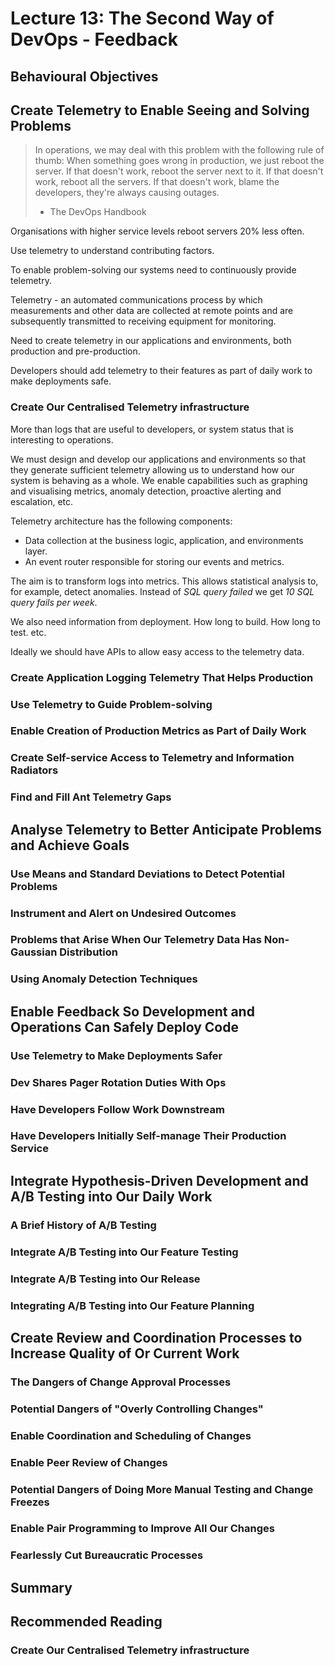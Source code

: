 # Lecture 13: The Second Way of DevOps - Feedback

## Behavioural Objectives

## Create Telemetry to Enable Seeing and Solving Problems

> In operations, we may deal with this problem with the following rule of thumb: When something goes wrong in production, we just reboot the server.  If that doesn't work, reboot the server next to it.  If that doesn't work, reboot all the servers.  If that doesn't work, blame the developers, they're always causing outages.
>
> - The DevOps Handbook

Organisations with higher service levels reboot servers 20% less often.

Use telemetry to understand contributing factors.

To enable problem-solving our systems need to continuously provide telemetry.

Telemetry - an automated communications process by which measurements and other data are collected at remote points and are subsequently transmitted to receiving equipment for monitoring.

Need to create telemetry in our applications and environments, both production and pre-production.

Developers should add telemetry to their features as part of daily work to make deployments safe.

### Create Our Centralised Telemetry infrastructure

More than logs that are useful to developers, or system status that is interesting to operations.

We must design and develop our applications and environments so that they generate sufficient telemetry  allowing us to understand how our system is behaving as a whole.  We enable capabilities such as graphing and visualising metrics, anomaly detection, proactive alerting and escalation, etc.

Telemetry architecture has the following components:

- Data collection at the business logic, application, and environments layer.
- An event router responsible for storing our events and metrics.

The aim is to transform logs into metrics.  This allows statistical analysis to, for example, detect anomalies.  Instead of *SQL query failed* we get *10 SQL query fails per week*.

We also need information from deployment.  How long to build.  How long to test.  etc.

Ideally we should have APIs to allow easy access to the telemetry data.

### Create Application Logging Telemetry That Helps Production



### Use Telemetry to Guide Problem-solving

### Enable Creation of Production Metrics as Part of Daily Work

### Create Self-service Access to Telemetry and Information Radiators

### Find and Fill Ant Telemetry Gaps

## Analyse Telemetry to Better Anticipate Problems and Achieve Goals

### Use Means and Standard Deviations to Detect Potential Problems

### Instrument and Alert on Undesired Outcomes

### Problems that Arise When Our Telemetry Data Has Non-Gaussian Distribution

### Using Anomaly Detection Techniques

## Enable Feedback So Development and Operations Can Safely Deploy Code

### Use Telemetry to Make Deployments Safer

### Dev Shares Pager Rotation Duties With Ops

### Have Developers Follow Work Downstream

### Have Developers Initially Self-manage Their Production Service

## Integrate Hypothesis-Driven Development and A/B Testing into Our Daily Work

### A Brief History of A/B Testing

### Integrate A/B Testing into Our Feature Testing

### Integrate A/B Testing into Our Release

### Integrating A/B Testing into Our Feature Planning

## Create Review and Coordination Processes to Increase Quality of Or Current Work

### The Dangers of Change Approval Processes

### Potential Dangers of "Overly Controlling Changes"

### Enable Coordination and Scheduling of Changes

### Enable Peer Review of Changes

### Potential Dangers of Doing More Manual Testing and Change Freezes

### Enable Pair Programming to Improve All Our Changes

### Fearlessly Cut Bureaucratic Processes

## Summary

## Recommended Reading
### Create Our Centralised Telemetry infrastructure